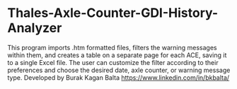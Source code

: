 # Thales-Axle-Counter-GDI-History-Analyzer
This program imports .htm formatted files, filters the warning messages within them, and creates a table on a separate page for each ACE, saving it to a single Excel file. The user can customize the filter according to their preferences and choose the desired date, axle counter, or warning message type.
Developed by Burak Kagan Balta
https://www.linkedin.com/in/bkbalta/
